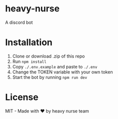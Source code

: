 
# heavy-nurse

A discord bot 

# Installation

1. Clone or download .zip of this repo
2. Run `npm install`
3. Copy `./.env.example` and paste to `./.env`
4. Change the TOKEN variable with your own token
5. Start the bot by running `npm run dev`

# License

MIT - Made with ♥ by heavy nurse team
